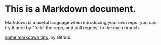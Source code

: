 # This is a Markdown document.

Markdown is a useful language when introducing your own repo, you can try it here by "fork" the repo, and pull request to the main branch.

[some markdown tips](https://docs.github.com/en/get-started/writing-on-github/getting-started-with-writing-and-formatting-on-github/basic-writing-and-formatting-syntax), by Github.
